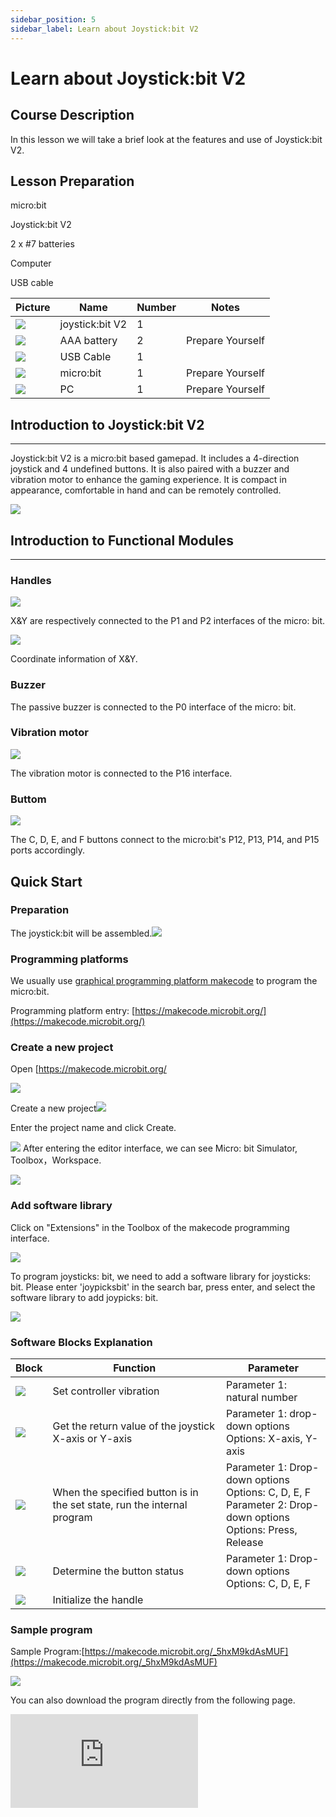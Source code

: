 ```yaml
---
sidebar_position: 5
sidebar_label: Learn about Joystick:bit V2
---
```


# Learn about Joystick:bit V2

## Course Description

In this lesson we will take a brief look at the features and use of Joystick:bit V2.

## Lesson Preparation

micro:bit

Joystick:bit V2

2 x #7 batteries

Computer

USB cable

| **Picture** | **Name** | **Number** | **Notes** |
| --- | --- | --- | --- |
| ![](https://wiki-media-ef.oss-cn-hongkong.aliyuncs.com/docs/microbit/interesting-case/cutebot-fun-football-game-kit/cases-libraries/images/joysticksbit.png)  | joystick:bit V2 | 1 |  |
| ![](https://wiki-media-ef.oss-cn-hongkong.aliyuncs.com/docs/microbit/interesting-case/cutebot-fun-football-game-kit/cases-libraries/images/battery.png) | AAA battery | 2 | Prepare Yourself |
| ![](https://wiki-media-ef.oss-cn-hongkong.aliyuncs.com/docs/microbit/interesting-case/cutebot-fun-football-game-kit/cases-libraries/images/USB-data-cable.png) | USB Cable | 1 |   |
| ![](https://wiki-media-ef.oss-cn-hongkong.aliyuncs.com/docs/microbit/interesting-case/cutebot-fun-football-game-kit/cases-libraries/images/microbit.png) | micro:bit | 1 | Prepare Yourself |
| ![](https://wiki-media-ef.oss-cn-hongkong.aliyuncs.com/docs/microbit/interesting-case/cutebot-fun-football-game-kit/cases-libraries/images/pc.png) | PC | 1 | Prepare Yourself |

## Introduction to Joystick:bit V2

---

Joystick:bit V2 is a micro:bit based gamepad. It includes a 4-direction joystick and 4 undefined buttons. It is also paired with a buzzer and vibration motor to enhance the gaming experience. It is compact in appearance, comfortable in hand and can be remotely controlled.

![](https://wiki-media-ef.oss-cn-hongkong.aliyuncs.com/docs/microbit/microbit-smart-car/microbit-smart-cutebot/images/cutebot_01_01.jpg)

## Introduction to Functional Modules

---

### Handles

![](https://wiki-media-ef.oss-cn-hongkong.aliyuncs.com/docs/microbit/expansion-board/images/joystick_v2_05.png)

X&Y are respectively connected to the P1 and P2 interfaces of the micro: bit.

 ![](https://wiki-media-ef.oss-cn-hongkong.aliyuncs.com/docs/microbit/expansion-board/images/joystick_v2_16.png)

Coordinate information of X&Y.

### Buzzer

The passive buzzer is connected to the P0 interface of the micro: bit.

### Vibration motor

![](https://wiki-media-ef.oss-cn-hongkong.aliyuncs.com/docs/microbit/expansion-board/images/joystick_v2_07.png)

The vibration motor is connected to the P16 interface.

### Buttom

![](https://wiki-media-ef.oss-cn-hongkong.aliyuncs.com/docs/microbit/expansion-board/images/joystick_v2_08.png)

 The C, D, E, and F buttons connect to the micro:bit's P12, P13, P14, and P15 ports accordingly.


## Quick Start

### Preparation

The joystick:bit will be assembled.![](https://wiki-media-ef.oss-cn-hongkong.aliyuncs.com/docs/microbit/interesting-case/cutebot-fun-football-game-kit/cases-libraries/images/install-handle-01.png)

### Programming platforms

We usually use [graphical programming platform makecode](https://makecode.microbit.org/) to program the micro:bit.

Programming platform entry: [https://makecode.microbit.org/](https://makecode.microbit.org/)

### Create a new project

Open [https://makecode.microbit.org/

![](https://wiki-media-ef.oss-cn-hongkong.aliyuncs.com/docs/microbit/interesting-case/cutebot-fun-football-game-kit/cases-libraries/images/makecode.png)

Create a new project![](https://wiki-media-ef.oss-cn-hongkong.aliyuncs.com/docs/microbit/interesting-case/cutebot-fun-football-game-kit/cases-libraries/images/makecode-new-project-01.png)

Enter the project name and click Create.

![](https://wiki-media-ef.oss-cn-hongkong.aliyuncs.com/docs/microbit/interesting-case/cutebot-fun-football-game-kit/cases-libraries/images/makecode-new-project-02.png)
After entering the editor interface, we can see Micro: bit Simulator, Toolbox，Workspace.

![](https://wiki-media-ef.oss-cn-hongkong.aliyuncs.com/docs/microbit/interesting-case/cutebot-fun-football-game-kit/cases-libraries/images/makecode-new-project-03.png)



### Add software library

Click on "Extensions" in the Toolbox of the makecode programming interface.

![](https://wiki-media-ef.oss-cn-hongkong.aliyuncs.com/docs/microbit/interesting-case/cutebot-fun-football-game-kit/cases-libraries/images/add-extensions-1.png)

To program joysticks: bit, we need to add a software library for joysticks: bit. Please enter 'joypicksbit' in the search bar, press enter, and select the software library to add joypicks: bit.

![](https://wiki-media-ef.oss-cn-hongkong.aliyuncs.com/docs/microbit/interesting-case/cutebot-fun-football-game-kit/cases-libraries/images/add-extensions-3.png)



### Software Blocks Explanation

| Block | Function | Parameter |
| ------ | ----- | -------- |
| ![](https://wiki-media-ef.oss-cn-hongkong.aliyuncs.com/docs/microbit/interesting-case/cutebot-fun-football-game-kit/cases-libraries/images/joysticks-block-notes-01.png) | Set controller vibration | Parameter 1: natural number |
| ![](https://wiki-media-ef.oss-cn-hongkong.aliyuncs.com/docs/microbit/interesting-case/cutebot-fun-football-game-kit/cases-libraries/images/joysticks-block-notes-02.png)  | Get the return value of the joystick X-axis or Y-axis | Parameter 1: drop-down options <br /> Options: X-axis, Y-axis |
| ![](https://wiki-media-ef.oss-cn-hongkong.aliyuncs.com/docs/microbit/interesting-case/cutebot-fun-football-game-kit/cases-libraries/images/joysticks-block-notes-03.png)  | When the specified button is in the set state, run the internal program | Parameter 1: Drop-down options <br /> Options: C, D, E, F <br /> Parameter 2: Drop-down options <br /> Options: Press, Release |
| ![](https://wiki-media-ef.oss-cn-hongkong.aliyuncs.com/docs/microbit/interesting-case/cutebot-fun-football-game-kit/cases-libraries/images/joysticks-block-notes-04.png)  | Determine the button status | Parameter 1: Drop-down options <br /> Options: C, D, E, F |
| ![](https://wiki-media-ef.oss-cn-hongkong.aliyuncs.com/docs/microbit/interesting-case/cutebot-fun-football-game-kit/cases-libraries/images/joysticks-block-notes-05.png)  | Initialize the handle |  |

### Sample program

Sample Program:[https://makecode.microbit.org/_5hxM9kdAsMUF](https://makecode.microbit.org/_5hxM9kdAsMUF)

![](https://wiki-media-ef.oss-cn-hongkong.aliyuncs.com/docs/microbit/interesting-case/cutebot-fun-football-game-kit/cases-libraries/images/microbit-cutebot-block-01.png)

You can also download the program directly from the following page.

<div
    style={{
        position: 'relative',
        paddingBottom: '60%',
        overflow: 'hidden',
    }}
>
    <iframe
        src="https://makecode.microbit.org/_5hxM9kdAsMUF"
        frameborder="0"
        sandbox="allow-popups allow-forms allow-scripts allow-same-origin"
        style={{
            position: 'absolute',
            width: '100%',
            height: '100%',
        }}
    />
</div>
### How do I download a program to the micro:bit?

Use a USB cable to connect your PC to the micro:bit V2.

![](https://wiki-media-ef.oss-cn-hongkong.aliyuncs.com/docs/microbit/interesting-case/microbit-smart-climate-kit/cases-libraries/images/connect-microbit.gif)

After a successful connection, a disk drive named `MICROBIT` is recognized on the computer.

![](https://wiki-media-ef.oss-cn-hongkong.aliyuncs.com/docs/microbit/interesting-case/microbit-smart-climate-kit/cases-libraries/images/microbit-drive.png)

Click on the bottom left corner of the![](https://wiki-media-ef.oss-cn-hongkong.aliyuncs.com/docs/microbit/interesting-case/microbit-smart-climate-kit/cases-libraries/images/download-01.png)，Select `Connect Device`.

![](https://wiki-media-ef.oss-cn-hongkong.aliyuncs.com/docs/microbit/interesting-case/microbit-smart-climate-kit/cases-libraries/images/download-02.png)

Click![](https://wiki-media-ef.oss-cn-hongkong.aliyuncs.com/docs/microbit/interesting-case/microbit-smart-climate-kit/cases-libraries/images/download-03.png)。

![](https://wiki-media-ef.oss-cn-hongkong.aliyuncs.com/docs/microbit/interesting-case/microbit-smart-climate-kit/cases-libraries/images/download-04.png)

Click![](https://wiki-media-ef.oss-cn-hongkong.aliyuncs.com/docs/microbit/interesting-case/microbit-smart-climate-kit/cases-libraries/images/download-05.png)

![](https://wiki-media-ef.oss-cn-hongkong.aliyuncs.com/docs/microbit/interesting-case/microbit-smart-climate-kit/cases-libraries/images/download-06.png)


Select `BBC micro:bit CMSIS-DAP` in the pop-up window and then select Connect, and at this point, our micro:bit has connected successfully.

![](https://wiki-media-ef.oss-cn-hongkong.aliyuncs.com/docs/microbit/interesting-case/microbit-smart-climate-kit/cases-libraries/images/download-07.png)

Click to download the program.

![](https://wiki-media-ef.oss-cn-hongkong.aliyuncs.com/docs/microbit/interesting-case/microbit-smart-climate-kit/cases-libraries/images/download-08.png)

### Result

Press the C button of the joystick, the micro:bit LED matrix displays the return value of the X-axis of the current joystick and the joystick vibrates for 500ms, press the E button of the joystick, the micro:bit LED matrix displays the return value of the Y-axis of the current joystick and the joystick vibrates for 500ms.
